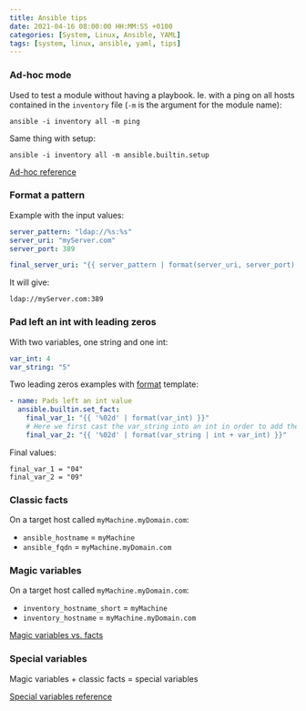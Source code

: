 ```yaml
---
title: Ansible tips
date: 2021-04-16 08:00:00 HH:MM:SS +0100
categories: [System, Linux, Ansible, YAML]
tags: [system, linux, ansible, yaml, tips]
---
```


### Ad-hoc mode

Used to test a module without having a playbook. Ie. with a ping on all hosts contained in the `inventory` file (`-m` is the argument for the module name):

```shell
ansible -i inventory all -m ping
```

Same thing with setup:

```shell
ansible -i inventory all -m ansible.builtin.setup
```

[Ad-hoc reference](https://docs.ansible.com/ansible/latest/user_guide/intro_adhoc.html)

### Format a pattern

Example with the input values:

```yaml
server_pattern: "ldap://%s:%s"
server_uri: "myServer.com"
server_port: 389
```
<!-- {% raw %} -->
```yaml
final_server_uri: "{{ server_pattern | format(server_uri, server_port) }}"
```
<!-- {% endraw %} -->
It will give:

```text
ldap://myServer.com:389
```

### Pad left an int with leading zeros

With two variables, one string and one int:

```yaml
var_int: 4
var_string: "5"
```

Two leading zeros examples with [format](https://jinja.palletsprojects.com/en/2.9.x/templates/#format) template:
<!-- {% raw %} -->
```yaml
- name: Pads left an int value
  ansible.builtin.set_fact:
    final_var_1: "{{ '%02d' | format(var_int) }}"
    # Here we first cast the var_string into an int in order to add the two variables
    final_var_2: "{{ '%02d' | format(var_string | int + var_int) }}"
```
<!-- {% endraw %} -->
Final values:

```text
final_var_1 = "04"
final_var_2 = "09"
```

### Classic facts

On a target host called `myMachine.myDomain.com`:

* `ansible_hostname` = `myMachine`
* `ansible_fqdn` = `myMachine.myDomain.com`

### Magic variables

On a target host called `myMachine.myDomain.com`:

* `inventory_hostname_short` = `myMachine`
* `inventory_hostname` = `myMachine.myDomain.com`

[Magic variables vs. facts](https://docs.ansible.com/ansible/latest/user_guide/playbooks_vars_facts.html#)

### Special variables

Magic variables + classic facts = special variables

[Special variables reference](https://docs.ansible.com/ansible/latest/reference_appendices/special_variables.html)
